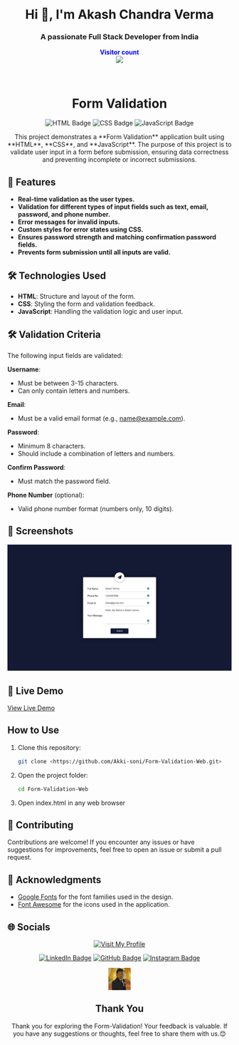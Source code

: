 <h1 align="center">Hi 👋, I'm Akash Chandra Verma</h1>
<h3 align="center">A passionate Full Stack Developer from India</h3>
<p align="center">
  <b style="color: blue;  ">Visitor count</b>
  <br>
  <a style="" href="https://github.com/Akki-soni">
  <img src="https://komarev.com/ghpvc/?username=akki-soni&label=Profile%20views&color=0e75b6&style=flat" />
  </a>
</p>
<p align="center"> <a href="https://twitter.com/" target="blank"><img src="https://img.shields.io/twitter/follow/?logo=twitter&style=for-the-badge" alt="" /></a> </p>

<h1 align="center">Form Validation</h1>

<p align="center">
  <img src="https://img.shields.io/badge/HTML-E34F26?style=for-the-badge&logo=html5&logoColor=white" alt="HTML Badge">
  <img src="https://img.shields.io/badge/CSS-1572B6?style=for-the-badge&logo=css3&logoColor=white" alt="CSS Badge">
  <img src="https://img.shields.io/badge/JavaScript-F7DF1E?style=for-the-badge&logo=javascript&logoColor=black" alt="JavaScript Badge">
</p>

<p align="center">
  This project demonstrates a **Form Validation** application built using **HTML**, **CSS**, and **JavaScript**. The purpose of this project is to validate user input in a form before submission, ensuring data correctness and preventing incomplete or incorrect submissions.
</p>

## 🚀 Features

- **Real-time validation as the user types.**
- **Validation for different types of input fields such as text, email, password, and phone number.**
- **Error messages for invalid inputs.**
- **Custom styles for error states using CSS.**
- **Ensures password strength and matching confirmation password fields.**
- **Prevents form submission until all inputs are valid.**

## 🛠️ Technologies Used

- **HTML**: Structure and layout of the form.
- **CSS**: Styling the form and validation feedback.
- **JavaScript**: Handling the validation logic and user input.

## 🛠️ Validation Criteria

The following input fields are validated:

 **Username**: 
   - Must be between 3-15 characters.
   - Can only contain letters and numbers.
   
 **Email**: 
   - Must be a valid email format (e.g., name@example.com).
   
 **Password**: 
   - Minimum 8 characters.
   - Should include a combination of letters and numbers.
   
 **Confirm Password**: 
   - Must match the password field.

 **Phone Number** (optional):
   - Valid phone number format (numbers only, 10 digits).

## 🌟 Screenshots

![Form-Validation_Screenshot](/F-M_Screenshot.png)

## 🔗 Live Demo

[View Live Demo](https://form-validation-web.vercel.app/)

## How to Use

1. Clone this repository:
   ```bash
   git clone <https://github.com/Akki-soni/Form-Validation-Web.git>
   ```
2. Open the project folder:
   ```bash
   cd Form-Validation-Web
   ```
3. Open index.html in any web browser

## 🤝 Contributing

Contributions are welcome! If you encounter any issues or have suggestions for improvements, feel free to open an issue or submit a pull request.

## 🙏 Acknowledgments

- [Google Fonts](https://fonts.google.com/) for the font families used in the design.
- [Font Awesome](https://fontawesome.com/) for the icons used in the application.

## 🌐 Socials

<div align="center">

[![Visit My Profile](https://img.shields.io/badge/Visit%20My%20Profile-%23121011.svg?style=for-the-badge&logo=github&logoColor=white)](https://github.com/Akki-soni)

[![LinkedIn Badge](https://img.shields.io/badge/LinkedIn-%230077B5.svg?logo=linkedin&logoColor=white)](https://www.linkedin.com/in/akashchandraverma/)
[![GitHub Badge](https://img.shields.io/badge/GitHub-%23121011.svg?style=for-the-badge&logo=github&logoColor=white)](https://github.com/Akki-soni)
[![Instagram Badge](https://img.shields.io/badge/Instagram-%23E4405F.svg?style=for-the-badge&logo=instagram&logoColor=white)](https://www.instagram.com/akki_214g/)

<a href="">
  <img src="/logoo.jpeg" alt="Icon" style="vertical-align:middle; width:50px; height:auto;">
</a>

## Thank You

Thank you for exploring the Form-Validation! Your feedback is valuable. If you have any suggestions or thoughts, feel free to share them with us.😊

</div>
